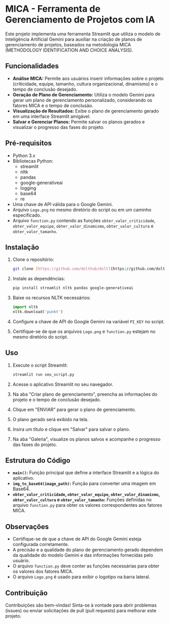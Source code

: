 # MICA - Ferramenta de Gerenciamento de Projetos com IA

Este projeto implementa uma ferramenta Streamlit que utiliza o modelo de Inteligência Artificial Gemini para auxiliar na criação de planos de gerenciamento de projetos, baseados na metodologia MICA (METHODOLOGY IDENTIFICATION AND CHOICE ANALYSIS).

## Funcionalidades

* **Análise MICA:** Permite aos usuários inserir informações sobre o projeto (criticidade, equipe, tamanho, cultura organizacional, dinamismo) e o tempo de conclusão desejado.
* **Geração de Plano de Gerenciamento:** Utiliza o modelo Gemini para gerar um plano de gerenciamento personalizado, considerando os fatores MICA e o tempo de conclusão.
* **Visualização de Resultados:** Exibe o plano de gerenciamento gerado em uma interface Streamlit amigável.
* **Salvar e Gerenciar Planos:** Permite salvar os planos gerados e visualizar o progresso das fases do projeto.

## Pré-requisitos

* Python 3.x
* Bibliotecas Python:
    * streamlit
    * nltk
    * pandas
    * google-generativeai
    * logging
    * base64
    * re
* Uma chave de API válida para o Google Gemini.
* Arquivo `Logo.png` no mesmo diretório do script ou em um caminho especificado.
* Arquivo `function.py` contendo as funções `obter_valor_criticidade`, `obter_valor_equipe`, `obter_valor_dinamismo`, `obter_valor_cultura` e `obter_valor_tamanho`.

## Instalação

1.  Clone o repositório:

    ```bash
    git clone [https://github.com/dolthub/dolt](https://github.com/dolthub/dolt)
    ```

2.  Instale as dependências:

    ```bash
    pip install streamlit nltk pandas google-generativeai
    ```

3.  Baixe os recursos NLTK necessários:

    ```python
    import nltk
    nltk.download('punkt')
    ```

4.  Configure a chave de API do Google Gemini na variável `PI_KEY` no script.
5.  Certifique-se de que os arquivos `Logo.png` e `function.py` estejam no mesmo diretório do script.

## Uso

1.  Execute o script Streamlit:

    ```bash
    streamlit run seu_script.py
    ```

2.  Acesse o aplicativo Streamlit no seu navegador.
3.  Na aba "Criar plano de gerenciamento", preencha as informações do projeto e o tempo de conclusão desejado.
4.  Clique em "ENVIAR" para gerar o plano de gerenciamento.
5.  O plano gerado será exibido na tela.
6.  Insira um título e clique em "Salvar" para salvar o plano.
7.  Na aba "Galeria", visualize os planos salvos e acompanhe o progresso das fases do projeto.

## Estrutura do Código

* **`main()`:** Função principal que define a interface Streamlit e a lógica do aplicativo.
* **`img_to_base64(image_path)`:** Função para converter uma imagem em Base64.
* **`obter_valor_criticidade`, `obter_valor_equipe`, `obter_valor_dinamismo`, `obter_valor_cultura` e `obter_valor_tamanho`:** Funções definidas no arquivo `function.py` para obter os valores correspondentes aos fatores MICA.

## Observações

* Certifique-se de que a chave de API do Google Gemini esteja configurada corretamente.
* A precisão e a qualidade do plano de gerenciamento gerado dependem da qualidade do modelo Gemini e das informações fornecidas pelo usuário.
* O arquivo `function.py` deve conter as funções necessárias para obter os valores dos fatores MICA.
* O arquivo `Logo.png` é usado para exibir o logotipo na barra lateral.

## Contribuição

Contribuições são bem-vindas! Sinta-se à vontade para abrir problemas (issues) ou enviar solicitações de pull (pull requests) para melhorar este projeto.
